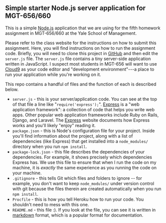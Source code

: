 ## Simple starter Node.js server application for MGT-656/660 

This is a simple [Node.js](http://nodejs.org/)
application that we are using for the fifth
homework assignment in MGT-656/660 at
the Yale School of Management.

Please refer to the class website for the
instructions on how to submit this assignment. Here, you will 
find instructions on how to run the assignment code. Briefly, you will
need to clone this project in
[GitHub](http://www.github.com) and then
edit the `server.js` file. The `server.js` file
contains a tiny server-side application written
in JavaScript. I suspect most students in MGT-656
will want to use [Cloud9](http://c9.io) as your
code editor and "development environment"---a place
to run your application while you're working on it.

This repo contains a handful of files and the function of
each is described below.

* `server.js` - this is your server/application code. You can see at the top of that file a line like
    "`require('express');`". [Express](http://expressjs.com) is a "web application framework": a collection of code
    that helps you write web apps. Other popular web application frameworks include Ruby on Rails,
    Django, and Laravel. The [Express](http://expressjs.com) website documents how Express works
    and you'll likely "enjoy" reading it.
* `package.json` - this is Node's configuration file for your project.
    Inside you'll find information about the project, along with a list of dependencies (like Express) that get installed into a `node_modules/` directory when you run `npm install`.
* `package-lock.json` - this file describes the dependencies of your dependencies. For example,
    it shows precisely which dependencies Express has. We use this file to ensure that
    when I run the code on my machine, it is *exactly* the same experience as you running
    the code on your machine.
* `.gitignore` - this tells Git which files and folders to ignore -- for example,
    you don't want to keep `node_modules/` under version control with git because
    the files therein are created automatically when you run `npm install`.
* `Procfile` - this is how you tell Heroku how to run your code. You shouldn't need to mess with this one.
* `README.md` - this file :). If you look at the file, you can see it is written
   in [markdown](https://en.wikipedia.org/wiki/Markdown) format, which is a popular
   format for documentation.
